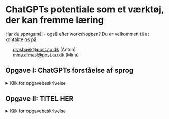 # ChatGPTs potentiale som et værktøj, der kan fremme læring


Har du spørgsmål - også efter workshoppen? Du er velkommen til at kontakte os på: 
<ul style="list-style-type: none;">
<li><a href="mailto:drasbaek@post.au.dk">drasbaek@post.au.dk</a> (Anton)</li>
<li><a href="mailto:mina.almasi@post.au.dk">mina.almasi@post.au.dk</a> (Mina)</li>
</ul>

## Opgave I: ChatGPTs forståelse af sprog
<details>
<summary>Klik for opgavebeskrivelse</summary>

<p>Hop ind på <a href="https://platform.openai.com/tokenizer">https://platform.openai.com/tokenizer</a> og undersøg hvordan ChatGPT forstår sprog.</p>

<p><strong>FOKUS:</strong> Meningen med denne opgave er at opbygge en intuition for, hvordan ChatGPT opdeler tekst/ord sammenlignet med, hvordan vi mennesker gør. Du må lege med lige præcis det/de sprog, du ønsker. Det kunne være dansk, spansk, engelsk eller noget helt tredje!</p>

<p>Mens du eksperimenterer, kan du blandt andet reflektere over disse spørgsmål:</p>
<ol>
<li>Er der forskel på ordlængde?</li>
<li>Er der forskel på om ordet er “sjældent” eller mere normal?</li>
<li>Er der forskelle på tværs af sprog?</li>
<li>Hvad med specialtegn (“æ, ø og å” og emojis?)</li>
<li>Hvad med tal? Hvordan fungerer de?</li>
</ol>

<p><strong>Du må rigtig gerne notere de refleksioner, der gjorde mest indtryk. Var der noget, du fandt overraskende/sjovt/spændende/anderledes/mærkeligt?</strong></p>

</details>


## Opgave II: TITEL HER
<details>
<summary>Klik for opgavebeskrivelse</summary>

OPGAVETEXT HER 

</details>
